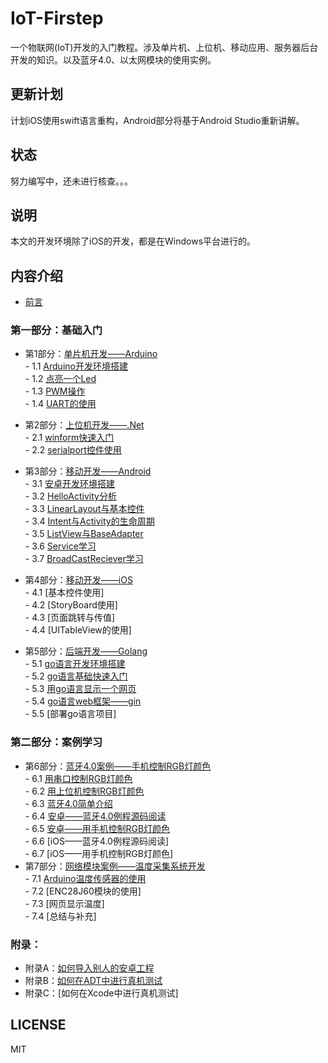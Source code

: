 # IoT-Firstep
一个物联网(IoT)开发的入门教程。涉及单片机、上位机、移动应用、服务器后台开发的知识。以及蓝牙4.0、以太网模块的使用实例。
## 更新计划
计划iOS使用swift语言重构，Android部分将基于Android Studio重新讲解。
## 状态
努力编写中，还未进行核查。。。
## 说明
本文的开发环境除了iOS的开发，都是在Windows平台进行的。

## 内容介绍
- [前言](https://github.com/nladuo/IoT-Firstep/blob/master/book/preface.md)  

### 第一部分：基础入门
- 第1部分：[单片机开发——Arduino](https://github.com/nladuo/IoT-Firstep/blob/master/book/1.0.md)  
        - 1.1 [Arduino开发环境搭建](https://github.com/nladuo/IoT-Firstep/blob/master/book/1.1.md)  
        - 1.2 [点亮一个Led](https://github.com/nladuo/IoT-Firstep/blob/master/book/1.2.md)  
        - 1.3 [PWM操作](https://github.com/nladuo/IoT-Firstep/blob/master/book/1.3.md)  
        - 1.4 [UART的使用](https://github.com/nladuo/IoT-Firstep/blob/master/book/1.4.md)  
- 第2部分：[上位机开发——.Net](https://github.com/nladuo/IoT-Firstep/blob/master/book/2.0.md)  
        - 2.1 [winform快速入门](https://github.com/nladuo/IoT-Firstep/blob/master/book/2.1.md)  
        - 2.2 [serialport控件使用](https://github.com/nladuo/IoT-Firstep/blob/master/book/2.2.md)  
- 第3部分：[移动开发——Android](https://github.com/nladuo/IoT-Firstep/blob/master/book/3.0.md)  
        - 3.1 [安卓开发环境搭建](https://github.com/nladuo/IoT-Firstep/blob/master/book/3.1.md)  
        - 3.2 [HelloActivity分析](https://github.com/nladuo/IoT-Firstep/blob/master/book/3.2.md)  
        - 3.3 [LinearLayout与基本控件](https://github.com/nladuo/IoT-Firstep/blob/master/book/3.3.md)  
        - 3.4 [Intent与Activity的生命周期](https://github.com/nladuo/IoT-Firstep/blob/master/book/3.4.md)  
        - 3.5 [ListView与BaseAdapter](https://github.com/nladuo/IoT-Firstep/blob/master/book/3.5.md)  
        - 3.6 [Service学习](https://github.com/nladuo/IoT-Firstep/blob/master/book/3.6.md)  
        - 3.7 [BroadCastReciever学习](https://github.com/nladuo/IoT-Firstep/blob/master/book/3.7.md)  
- 第4部分：[移动开发——iOS](https://github.com/nladuo/IoT-Firstep/blob/master/book/4.0.md)  
        - 4.1 [基本控件使用]  
        - 4.2 [StoryBoard使用]  
        - 4.3 [页面跳转与传值]  
        - 4.4 [UITableView的使用]  

- 第5部分：[后端开发——Golang](https://github.com/nladuo/IoT-Firstep/blob/master/book/5.0.md)  
        - 5.1 [go语言开发环境搭建](https://github.com/nladuo/IoT-Firstep/blob/master/book/5.1.md)  
        - 5.2 [go语言基础快速入门](https://github.com/nladuo/IoT-Firstep/blob/master/book/5.2.md)  
        - 5.3 [用go语言显示一个网页](https://github.com/nladuo/IoT-Firstep/blob/master/book/5.3.md)  
        - 5.4 [go语言web框架——gin](https://github.com/nladuo/IoT-Firstep/blob/master/book/5.4.md)  
        - 5.5 [部署go语言项目]  

### 第二部分：案例学习
- 第6部分：[蓝牙4.0案例——手机控制RGB灯颜色](https://github.com/nladuo/IoT-Firstep/blob/master/book/6.0.md)  
        - 6.1 [用串口控制RGB灯颜色](https://github.com/nladuo/IoT-Firstep/blob/master/book/6.1.md)  
        - 6.2 [用上位机控制RGB灯颜色](https://github.com/nladuo/IoT-Firstep/blob/master/book/6.2.md)  
        - 6.3 [蓝牙4.0简单介绍](https://github.com/nladuo/IoT-Firstep/blob/master/book/6.3.md)  
        - 6.4 [安卓——蓝牙4.0例程源码阅读](https://github.com/nladuo/IoT-Firstep/blob/master/book/6.4.md)  
        - 6.5 [安卓——用手机控制RGB灯颜色](https://github.com/nladuo/IoT-Firstep/blob/master/book/6.5.md)  
        - 6.6 [iOS——蓝牙4.0例程源码阅读]  
        - 6.7 [iOS——用手机控制RGB灯颜色]  
- 第7部分：[网络模块案例——温度采集系统开发](https://github.com/nladuo/IoT-Firstep/blob/master/book/7.0.md)  
        - 7.1 [Arduino温度传感器的使用](https://github.com/nladuo/IoT-Firstep/blob/master/book/7.1.md)  
        - 7.2 [ENC28J60模块的使用]  
        - 7.3 [网页显示温度]  
        - 7.4 [总结与补充]  

### 附录：
- 附录A：[如何导入别人的安卓工程](https://github.com/nladuo/IoT-Firstep/blob/master/book/appendixA.md)  
- 附录B：[如何在ADT中进行真机测试](https://github.com/nladuo/IoT-Firstep/blob/master/book/appendixB.md)  
- 附录C：[如何在Xcode中进行真机测试]  

## LICENSE
MIT
